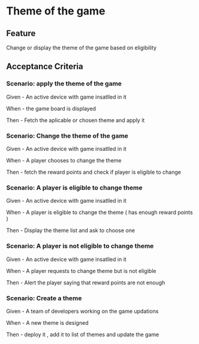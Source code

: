 # Theme of the game

## Feature

  Change or display the theme of the game based on eligibility
  
## Acceptance Criteria

### Scenario: apply the theme of the game

  Given - An active device with game insatlled in it
  
  When - the game board is displayed
  
  Then - Fetch the aplicable or chosen theme and apply it
  
### Scenario: Change the theme of the game

  Given - An active device with game insatlled in it
  
  When - A player chooses to change the theme
  
  Then - fetch the reward points and check if player is eligible to change
  
### Scenario: A player is eligible to change theme

   Given - An active device with game insatlled in it
   
   When - A player is eligible to change the theme
   ( has enough reward points )
   
   Then - Display the theme list and ask to choose one
   
### Scenario: A player is not eligible to change theme

  Given - An active device with game insatlled in it
  
  When - A player requests to change theme but is not eligible
  
  Then - Alert the player saying that reward points are not enough
  
### Scenario: Create a theme

  Given - A team of developers working on the game updations
  
  When - A new theme is designed
  
  Then - deploy it , add it to list of themes and update the game
